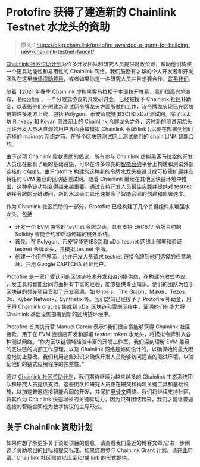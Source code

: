 # Protofire 获得了建造新的 Chainlink Testnet 水龙头的资助

> 原文：<https://blog.chain.link/protofire-awarded-a-grant-for-building-new-chainlink-testnet-faucet/>

[Chainlink 社区资助计划](https://blog.chain.link/introducing-the-chainlink-community-grant-program/)为许多开发团队和研究人员提供财政资源，帮助他们构建一个更具功能性和易用性的 Chainlink 网络。我们鼓励有才华的个人开发者和开发团队在这里[申请资助项目](https://chainlinkgrants.typeform.com/to/efEbsq)，或者如果你是一名研究人员并且想要合作，[联系我们](/cdn-cgi/l/email-protection#9be9fee8fefae9f8f3dbf8f3faf2f5f7f2f5f0f7faf9e8b5f8f4f6)。

随着【2021 年春季 Chainlink 虚拟黑客马拉松于本周拉开帷幕，我们很高兴地宣布， [Protofire](https://protofire.io/) ，一个分散式协议的开发研讨会，已经被授予 Chainlink 社区补助金，以表彰他们在创建[新测试网令牌龙头](https://linkfaucet.protofire.io/)方面所做的工作，该令牌龙头现已在区块链的许多地方上线，包括 Polygon、币安智能链(BSC)和 xDai 测试网。除了以太坊 [Rinkeby](https://rinkeby.chain.link/) 和 [Kovan](https://kovan.chain.link/) 测试网上的 Chainlink 令牌龙头之外，这种新的测试网龙头允许开发人员从直观的用户界面获取模拟 Chainlink 令牌(link ),以便在部署到他们选择的 mainnet 网络之前，在多个区块链测试网上测试他们的 chain LINK 智能合约。

由于这项 Chainlink 赠款资助的倡议，所有参与 Chainlink 虚拟黑客马拉松的开发人员现在都有了新的基础设施，可以在许多领先的[智能合约](https://chain.link/education/smart-contracts)平台上构建和测试外部连接的 dApps。由 Protofire 构建的这种新的令牌水龙头被设计成可按需扩展并支持任何 EVM 兼容的区块链测试网。随着 Chainlink 继续在其他区块链环境中推出，这种多链功能变得越来越重要。通过支持开发人员最佳实践并提供对 testnet 链接令牌的无缝访问，新的水龙头工具迅速提高了智能合同的创建和部署速度。

作为 Chainlink 社区资助的一部分，Protofire 已经构建了几个关键组件来增强水龙头，包括:

*   开发一个 EVM 兼容的 testnet 令牌龙头，具有支持 ERC677 令牌合约的 Solidity 智能合约和启动传输的链外系统。
*   首先，在 Polygon、币安智能链(BSC)和 xDai testnet 网络上部署和验证 testnet 令牌龙头，并模拟 testnet 令牌。
*   创建一个用户界面，允许开发人员请求 testnet 链接令牌到他们选择的任意地址，并用 Google CAPTCHA 验证用户。

Protofire 是一家广受认可的区块链技术开发和咨询提供商，在构建分散式协议、开发工具和智能合同方面拥有丰富的经验，能够提供专业知识。他们的团队为位于区块链的领先项目贡献了开发资源，如 Gnosis、The Graph、Maker、Tezos、0x、Kyber Network、Synthetix 等。我们之前已经授予了 Protofire 补助金，用于将 Chainlink oracles 集成到 [xDai 区块链](https://blog.chain.link/protofire-receives-a-chainlink-community-grant-for-an-integration-with-xdai/)和[雪崩网络](https://blog.chain.link/protofire-receives-a-grant-for-native-integration-of-chainlink-on-avalanche/)中，证明他们有能力将 Chainlink 基础设施部署到新的区块链环境中。

Protofire 首席执行官 Manuel García 表示:“我们很自豪能够获得 Chainlink 社区拨款，用于在 EVM 连锁店开发和部署 testnet token 水龙头，将模拟令牌引入各种测试网络。“作为区块链领域经验丰富的开发工作室，我们深刻理解 EVM 兼容的区块链的内部工作原理，以及 Chainlink 网络是如何设计的，以确保始终最大限度地防止篡改。我们利用这些知识来确保开发人员能够访问适当的测试环境，以验证他们的链式应用程序的完整性。”

通过 [Chainlink 社区资助计划](https://chain.link/community/grants)，我们期待继续为越来越多的 Chainlink 生态系统团队和研究人员提供支持，这些团队和研究人员正在研究和构建关键工具和基础设施，以加速普遍连接智能合同的开发，并保护[甲骨文](https://chain.link/education/blockchain-oracles)网络。我们将继续支持社区，将其作为 Chainlink 快速增长的关键驱动力，因为只有团结起来，我们才能让普遍连接的智能合同成为数字协议的主导形式。

## 关于 Chainlink 资助计划

如果你想了解更多关于资助项目的信息，请查看我们最近的博客文章,它进一步阐述了资助项目的目标和提交标准。如果您想参与 Chainlink Grant 计划，请[在此](https://chainlinkgrants.typeform.com/to/efEbsq)申请。Chainlink 社区赠款以现金和/或 link 的形式提供。